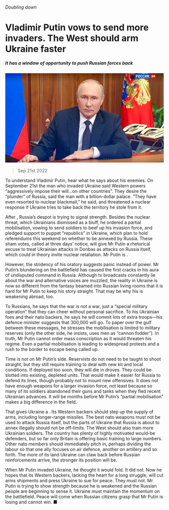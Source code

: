 ###### Doubling down

# Vladimir Putin vows to send more invaders. The West should arm Ukraine faster 

##### It has a window of opportunity to push Russian forces back 

![image](images/20220924_LDP001.jpg) 

> Sep 21st 2022 

To understand Vladimir Putin, hear what he says about his enemies. On September 21st the man who invaded Ukraine said Western powers “aggressively impose their will...on other countries”. They desire the “plunder” of Russia, said the man with a billion-dollar palace. “They have even resorted to nuclear blackmail,” he said, and threatened a nuclear response if Ukraine tries to take back the territory he stole from it.

After , Russia’s despot is trying to signal strength. Besides the nuclear threat, which Ukrainians dismissed as a bluff, he ordered a partial mobilisation, vowing to send soldiers to beef up his invasion force, and pledged support to puppet “republics” in Ukraine, which plan to hold referendums this weekend on whether to be annexed by Russia. These sham votes, called at three days’ notice, will give Mr Putin a rhetorical excuse to treat Ukrainian attacks in Donbas as attacks on Russia itself, which could in theory invite nuclear retaliation. Mr Putin is .

However, the stridency of his oratory suggests panic instead of power. Mr Putin’s blundering on the battlefield has caused the first cracks in his aura of undisputed command in Russia. Although tv broadcasts constantly lie about the war and alternative voices are muzzled, the reality in Ukraine is now so different from the fantasy beamed into Russian living rooms that it is hard for Mr Putin to keep his story straight. That may be why his  is weakening abroad, too.

To Russians, he says that the war is not a war, just a “special military operation” that they can cheer without personal sacrifice. To his Ukrainian foes and their nato backers, he says he will commit lots of extra troops—his defence minister suggests that 300,000 will go. To paper over the gulf between these messages, he stresses the mobilisation is limited to military reserves (only the other side, he insists, uses men as “cannon fodder”). In truth, Mr Putin cannot order mass conscription as it would threaten his regime. Even a partial mobilisation is leading to widespread protests and a rush to the border to escape being called up. 

Time is not on Mr Putin’s side. Reservists do not need to be taught to shoot straight, but they still require training to deal with new kit and local conditions. If deployed too soon, they will die in droves. They could be slotted into existing, depleted units. That would make it easier for Russia to defend its lines, though probably not to mount new offensives. It does not have enough weapons for a larger invasion force, not least because so many of its soldiers abandoned their guns and tanks when they fled recent Ukrainian advances. It will be months before Mr Putin’s “partial mobilisation” makes a big difference in the field.

That gives Ukraine a . Its Western backers should step up the supply of arms, including longer-range missiles. The best nato weapons must not be used to attack Russia itself, but the parts of Ukraine that Russia is about to annex illegally should not be off-limits. The West should also train more Ukrainian soldiers. The country has plenty of highly motivated would-be defenders, but so far only Britain is offering basic training to large numbers. Other nato members should immediately pitch in, perhaps dividing the labour so that one ally focuses on air defence, another on artillery and so forth. The more of its land Ukraine can claw back before Russian reinforcements arrive, the stronger its position will be.

When Mr Putin invaded Ukraine, he thought it would fold. It did not. Now he hopes that its Western backers, lacking the heart for a long struggle, will cut arms shipments and press Ukraine to sue for peace. They must not. Mr Putin is trying to show strength because he is weakened and the Russian people are beginning to sense it. Ukraine must maintain the momentum on the battlefield. Peace will come when Russian citizens grasp that Mr Putin is losing and cannot win. ■



